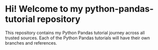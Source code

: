 # Hi! Welcome to my python-pandas-tutorial repository
This repository contains my Python Pandas tutorial journey across all trusted sources. Each of the Python Pandas tutorials will have their own branches and references.
